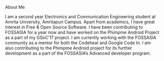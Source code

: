 
About Me


I am a second year Electronics and Communication Engineering student at Amrita University, Amritapuri Campus. Apart from academics, I have great interest in Free & Open Source Software. I have been contributing to FOSSASIA for a year now and have worked on the Phimpme Android Project as a part of my GSoC’17 project. I am currently working with the FOSSASIA community as a mentor for both the Codeheat and Google Code In. I am also contributing to the Phimpme Android project for its further development as a part of the FOSSASIA’s Advanced developer program.

